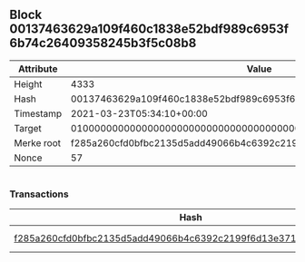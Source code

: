 ## Block 00137463629a109f460c1838e52bdf989c6953f6b74c26409358245b3f5c08b8

Attribute | Value
--- | ---
Height | 4333
Hash | 00137463629a109f460c1838e52bdf989c6953f6b74c26409358245b3f5c08b8
Timestamp | 2021-03-23T05:34:10+00:00
Target | 0100000000000000000000000000000000000000000000000000000000000000
Merke root | f285a260cfd0bfbc2135d5add49066b4c6392c2199f6d13e37100ecbf99476ee
Nonce | 57

```

```

### Transactions

Hash | Amount
--- | ---
[f285a260cfd0bfbc2135d5add49066b4c6392c2199f6d13e37100ecbf99476ee](f285a260cfd0bfbc2135d5add49066b4c6392c2199f6d13e37100ecbf99476ee.md) | 10.00000000 SKEPTI 
